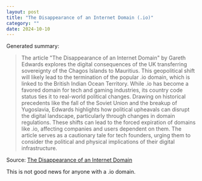 ```yaml
---
layout: post
title: "The Disappearance of an Internet Domain (.io)"
category: ""
date: 2024-10-10
---
```


Generated summary:

> The article "The Disappearance of an Internet Domain" by Gareth Edwards explores the digital consequences of the UK transferring sovereignty of the Chagos Islands to Mauritius. This geopolitical shift will likely lead to the termination of the popular .io domain, which is linked to the British Indian Ocean Territory. While .io has become a favored domain for tech and gaming industries, its country code status ties it to real-world political changes. Drawing on historical precedents like the fall of the Soviet Union and the breakup of Yugoslavia, Edwards highlights how political upheavals can disrupt the digital landscape, particularly through changes in domain regulations. These shifts can lead to the forced expiration of domains like .io, affecting companies and users dependent on them. The article serves as a cautionary tale for tech founders, urging them to consider the political and physical implications of their digital infrastructure.

Source: [The Disappearance of an Internet Domain](https://every.to/p/the-disappearance-of-an-internet-domain)

This is not good news for anyone with a .io domain.
